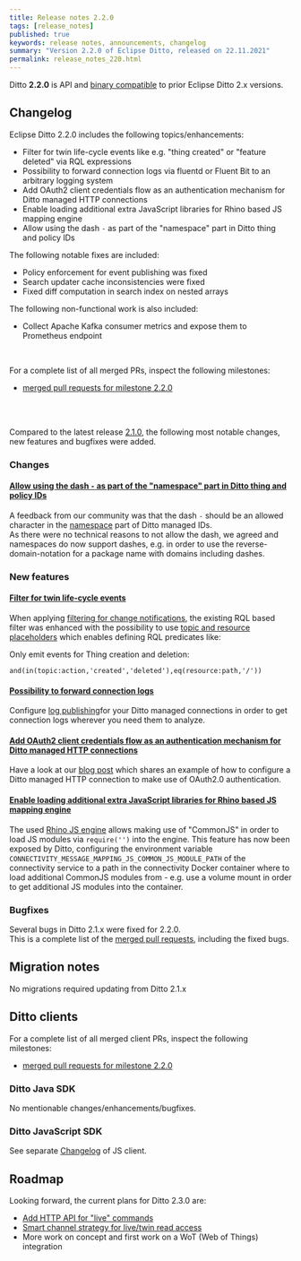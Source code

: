 ```yaml
---
title: Release notes 2.2.0
tags: [release_notes]
published: true
keywords: release notes, announcements, changelog
summary: "Version 2.2.0 of Eclipse Ditto, released on 22.11.2021"
permalink: release_notes_220.html
---
```


Ditto **2.2.0** is API and [binary compatible](https://github.com/eclipse-ditto/ditto/blob/master/documentation/src/main/resources/architecture/DADR-0005-semantic-versioning.md)
to prior Eclipse Ditto 2.x versions.

## Changelog

Eclipse Ditto 2.2.0 includes the following topics/enhancements:

* Filter for twin life-cycle events like e.g. "thing created" or "feature deleted" via RQL expressions
* Possibility to forward connection logs via fluentd or Fluent Bit to an arbitrary logging system
* Add OAuth2 client credentials flow as an authentication mechanism for Ditto managed HTTP connections
* Enable loading additional extra JavaScript libraries for Rhino based JS mapping engine
* Allow using the dash `-` as part of the "namespace" part in Ditto thing and policy IDs

The following notable fixes are included:

* Policy enforcement for event publishing was fixed
* Search updater cache inconsistencies were fixed
* Fixed diff computation in search index on nested arrays

The following non-functional work is also included:

* Collect Apache Kafka consumer metrics and expose them to Prometheus endpoint

<br/>

For a complete list of all merged PRs, inspect the following milestones:
* [merged pull requests for milestone 2.2.0](https://github.com/eclipse-ditto/ditto/pulls?q=is:pr+milestone:2.2.0)

<br/>
<br/>

Compared to the latest release [2.1.0](release_notes_210.html), the following most notable changes, new features and
bugfixes were added.

### Changes

#### [Allow using the dash `-` as part of the "namespace" part in Ditto thing and policy IDs](https://github.com/eclipse-ditto/ditto/issues/1231)

A feedback from our community was that the dash `-` should be an allowed character in the 
[namespace](basic-namespaces-and-names.html#namespace) part of Ditto managed IDs.  
As there were no technical reasons to not allow the dash, we agreed and namespaces do now support dashes, e.g. in order
to use the reverse-domain-notation for a package name with domains including dashes.


### New features

#### [Filter for twin life-cycle events](https://github.com/eclipse-ditto/ditto/issues/898)

When applying [filtering for change notifications](basic-changenotifications.html#filtering), the existing RQL based
filter was enhanced with the possibility to use [topic and resource placeholders](basic-rql.html#placeholders-as-query-properties)
which enables defining RQL predicates like:

Only emit events for Thing creation and deletion:
```
and(in(topic:action,'created','deleted'),eq(resource:path,'/'))
```

#### [Possibility to forward connection logs](https://github.com/eclipse-ditto/ditto/pull/1230)

Configure [log publishing](connectivity-manage-connections.html#publishing-connection-logs)for your Ditto managed
connections in order to get connection logs wherever you need them to analyze.

#### [Add OAuth2 client credentials flow as an authentication mechanism for Ditto managed HTTP connections](https://github.com/eclipse-ditto/ditto/pull/1233)

Have a look at our [blog post](2021-11-03-oauth2.html) which shares an example of how to configure a Ditto managed
HTTP connection to make use of OAuth2.0 authentication.

#### [Enable loading additional extra JavaScript libraries for Rhino based JS mapping engine](https://github.com/eclipse-ditto/ditto/pull/1208)

The used [Rhino JS engine](https://github.com/mozilla/rhino) allows making use of "CommonJS" in order to load JS
modules via `require('')` into the engine. This feature has now been exposed by Ditto, configuring the environment
variable `CONNECTIVITY_MESSAGE_MAPPING_JS_COMMON_JS_MODULE_PATH` of the connectivity service to a path in the
connectivity Docker container where to load additional CommonJS modules from - e.g. use a volume mount in order to get
additional JS modules into the container.


### Bugfixes

Several bugs in Ditto 2.1.x were fixed for 2.2.0.  
This is a complete list of the
[merged pull requests](https://github.com/eclipse-ditto/ditto/pulls?q=is%3Apr+milestone%3A2.2.0), including the fixed bugs.


## Migration notes

No migrations required updating from Ditto 2.1.x

## Ditto clients

For a complete list of all merged client PRs, inspect the following milestones:
* [merged pull requests for milestone 2.2.0](https://github.com/eclipse-ditto/ditto-clients/pulls?q=is:pr+milestone:2.2.0)

### Ditto Java SDK

No mentionable changes/enhancements/bugfixes.

### Ditto JavaScript SDK

See separate [Changelog](https://github.com/eclipse-ditto/ditto-clients/blob/master/javascript/CHANGELOG.md) of JS client.


## Roadmap

Looking forward, the current plans for Ditto 2.3.0 are:

* [Add HTTP API for "live" commands](https://github.com/eclipse-ditto/ditto/issues/106)
* [Smart channel strategy for live/twin read access](https://github.com/eclipse-ditto/ditto/issues/1228)
* More work on concept and first work on a WoT (Web of Things) integration
